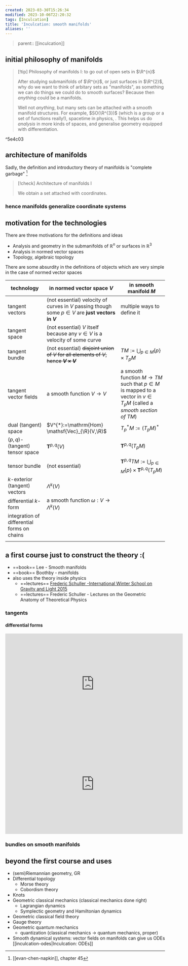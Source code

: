 ```yaml
---
created: 2023-03-30T15:26:34
modified: 2023-10-06T22:20:32
tags: [Inculcation]
title: 'Inculcation: smooth manifolds'
aliases: ''
---
```


> parent:: [[inculcation]]


## initial philosophy of manifolds


> [!tip] Philosophy of manifolds I: to go out of open sets in $\R^{n}$
> 
> After studying submanifolds of $\R^{n}$, or just surfaces in $\R^{2}$, why do we want to think of arbitary sets as "manifolds", as something we can do things we could do to smooth surfaces? Because then *anything* could be a manifolds. 
> 
> Well not *anything*, but many sets can be attached with a smooth manifold structures. For example, $SO(\R^{3})$ (which is a group or a set of functions really!), spacetime in physics, . This helps us do *analysis* in more kinds of spaces, and generalise geometry equipped with differentiation.

^5e4c03


## architecture of manifolds

Sadly, the definition and introductory theory of manifolds is "complete garbage" [^evan]

> [!check] Architecture of manifolds I
> 
> We obtain a set attached with coordinates.

[^evan]: [[evan-chen-napkin]], chapter 45

### hence manifolds generalize coordinate systems

## motivation for the technologies

There are three motivations for the definitions and ideas
- Analysis and geometry in the submanifolds of $\mathbb{R}^{n}$ or surfaces in $\mathbb{R}^{3}$
- Analysis in normed vector spaces
- Topology, algebraic topology


There are some absurdity in the definitions of objects which are very simple in the case of normed vector spaces

| technology                                  | in normed vector space $V$                                                                         | in smooth manifold $M$                                                                                                       |
| ------------------------------------------- | -------------------------------------------------------------------------------------------------- | ---------------------------------------------------------------------------------------------------------------------------- |
| tangent vectors                             | (not essential) velocity of curves in $V$ passing though some $p\in V$ are **just vectors in $V$** | multiple ways to define it                                                                                                   |
| tangent space                               | (not essential) $V$ itself because any $v \in V$ is a velocity of some curve                       |                                                                                                                              |
| tangent bundle                              | (not essential) ~~disjoint union of $V$ for all elements of $V$, hence **$V \times V$**~~          | $TM:= \bigcup_{p \in M} \{ p \} \times T_{p}M$                                                                               |
|                                             |                                                                                                    |                                                                                                                              |
| tangent vector fields                       | a smooth function $V \to V$                                                                        | a smooth function $M \to TM$ such that $p \in M$ is mapped to a vector in $v \in T_{p}M$ (called a *smooth section of $TM$*) |
| dual (tangent) space                        | $V^{*}:=\mathrm{Hom} \mathsf{Vec}_{\R}(V,\R)$                                                      | $T^{*}_{p}M := (T_{p}M)^{*}$                                                                                                 |
| $(p,q)$-(tangent) tensor space              | $\mathbf{T}^{p,q}(V)$                                                                            | $\mathbf{T}^{p,q}(T_{p}M)$                                                                                                 |
| tensor bundle                               | (not essential)                                                                                    | $\mathbf{T}^{p,q}TM:= \bigcup_{p \in M} \{ p \} \times \mathbf{T}^{p,q}(T_{p}M)$                                         |
| $k$-exterior (tangent) vectors              | $\Lambda^{k}(V)$                                                                                   |                                                                                                                              |
| differential $k$-form                       | a smooth function $\omega: V\to \Lambda^{k}(V)$                                                    |                                                                                                                              |
| integration of differential forms on chains |                                                                                                    |                                                                                                                              |
|                                             |                                                                                                    |                                                                                                                              |

## a first course just to construct the theory :(

- ==book== Lee - Smooth manifolds
- ==book== Boothby - manifolds
- also uses the theory inside physics
	- ==lectures== [Frederic Schuller -International Winter School on Gravity and Light 2015](https://www.youtube.com/playlist?list=PLFeEvEPtX_0S6vxxiiNPrJbLu9aK1UVC_)
	- ==lectures== Frederic Schuller - Lectures on the Geometric Anatomy of Theoretical Physics

### tangents


#### differential forms

<iframe width="560" height="315" src="https://www.youtube.com/embed/1lGM5DEdMaw?si=NbdykTqGLyJzPNTM" title="YouTube video player" frameborder="0" allow="accelerometer; autoplay; clipboard-write; encrypted-media; gyroscope; picture-in-picture; web-share" allowfullscreen></iframe>

<iframe width="560" height="315" src="https://www.youtube.com/embed/2ptFnIj71SM?si=pX0YhRJVtog6IZNu" title="YouTube video player" frameborder="0" allow="accelerometer; autoplay; clipboard-write; encrypted-media; gyroscope; picture-in-picture; web-share" allowfullscreen></iframe>

### bundles on smooth manifolds


## beyond the first course and uses

- (semi)Riemannian geometry, GR
- Differential topology
	- Morse theory
	- Cobordism theory
- Knots
- Geometric classical mechanics (classical mechanics done right)
	- Lagrangian dynamics
	- Symplectic geometry and Hamiltonian dynamics
- Geometric classical field theory
- Gauge theory
- Geometric quantum mechanics
	- quantization (classical mechanics $\to$ quantum mechanics, proper)
- Smooth dynamical systems: vector fields on manifolds can give us ODEs [[inculcation-odes|Inculcation: ODEs]]